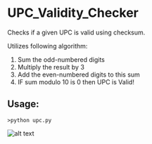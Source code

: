 # UPC_Validity_Checker


Checks if a given UPC is valid using checksum.

Utilizes following algorithm:
1) Sum the odd-numbered digits 
2) Multiply the result by 3
3) Add the even-numbered digits to this sum
4) IF sum modulo 10 is 0 then UPC is Valid!

## Usage:


```>python upc.py```

![alt text](https://github.com/bradegan/UPC-validity-checker/blob/master/usage.PNG?raw=true)




